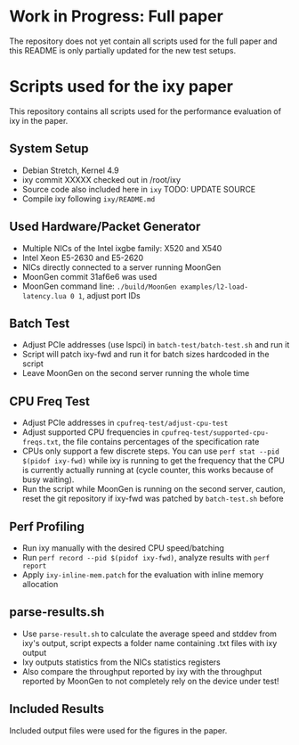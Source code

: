 Work in Progress: Full paper
============================
The repository does not yet contain all scripts used for the full paper and this README is only partially updated for the new test setups.


Scripts used for the ixy paper
==============================
This repository contains all scripts used for the performance evaluation of ixy in the paper.


System Setup
------------
* Debian Stretch, Kernel 4.9
* ixy commit XXXXX checked out in /root/ixy
* Source code also included here in `ixy` TODO: UPDATE SOURCE
* Compile ixy following `ixy/README.md`

Used Hardware/Packet Generator
----------------------------------
* Multiple NICs of the Intel ixgbe family: X520 and X540
* Intel Xeon E5-2630 and E5-2620
* NICs directly connected to a server running MoonGen
* MoonGen commit 31af6e6 was used
* MoonGen command line: `./build/MoonGen examples/l2-load-latency.lua 0 1`, adjust port IDs


Batch Test
----------
* Adjust PCIe addresses (use lspci) in `batch-test/batch-test.sh` and run it
* Script will patch ixy-fwd and run it for batch sizes hardcoded in the script
* Leave MoonGen on the second server running the whole time

CPU Freq Test
------------
* Adjust PCIe addresses in `cpufreq-test/adjust-cpu-test`
* Adjust supported CPU frequencies in `cpufreq-test/supported-cpu-freqs.txt`, the file contains percentages of the specification rate
* CPUs only support a few discrete steps. You can use `perf stat --pid $(pidof ixy-fwd)` while ixy is running to get the frequency that the CPU is currently actually running at (cycle counter, this works because of busy waiting).
* Run the script while MoonGen is running on the second server, caution, reset the git repository if ixy-fwd was patched by `batch-test.sh` before

Perf Profiling
--------------
* Run ixy manually with the desired CPU speed/batching
* Run `perf record --pid $(pidof ixy-fwd)`, analyze results with `perf report`
* Apply `ixy-inline-mem.patch` for the evaluation with inline memory allocation

parse-results.sh
---------------
* Use `parse-result.sh` to calculate the average speed and stddev from ixy's output, script expects a folder name containing .txt files with ixy output
* Ixy outputs statistics from the NICs statistics registers
* Also compare the throughput reported by ixy with the throughput reported by MoonGen to not completely rely on the device under test!


Included Results
----------------
Included output files were used for the figures in the paper.

